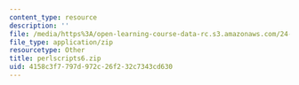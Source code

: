 ```yaml
---
content_type: resource
description: ''
file: /media/https%3A/open-learning-course-data-rc.s3.amazonaws.com/24-964-topics-in-phonology-fall-2004/4158c3f7797d972c26f232c7343cd630_perlscripts6.zip
file_type: application/zip
resourcetype: Other
title: perlscripts6.zip
uid: 4158c3f7-797d-972c-26f2-32c7343cd630
---
```

